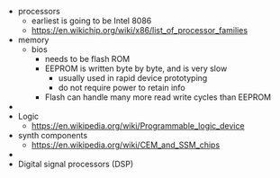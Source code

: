 - processors
	- earliest is going to be Intel 8086
	- https://en.wikichip.org/wiki/x86/list_of_processor_families
- memory
	- bios
		- needs to be flash ROM
		- EEPROM is written byte by byte, and is very slow
			- usually used in rapid device prototyping
			- do not require power to retain info
		- Flash can handle many more read write cycles than EEPROM
-
- Logic
	- https://en.wikipedia.org/wiki/Programmable_logic_device
- synth components
	- https://en.wikipedia.org/wiki/CEM_and_SSM_chips
-
- Digital signal processors (DSP)